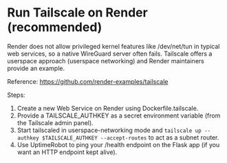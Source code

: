 # Run Tailscale on Render (recommended)


Render does not allow privileged kernel features like /dev/net/tun in typical web services, so a native WireGuard server often fails. Tailscale offers a userspace approach (userspace networking) and Render maintainers provide an example.


Reference: https://github.com/render-examples/tailscale


Steps:
1. Create a new Web Service on Render using Dockerfile.tailscale.
2. Provide a TAILSCALE_AUTHKEY as a secret environment variable (from the Tailscale admin panel).
3. Start tailscaled in userspace-networking mode and `tailscale up --authkey $TAILSCALE_AUTHKEY --accept-routes` to act as a subnet router.
4. Use UptimeRobot to ping your /health endpoint on the Flask app (if you want an HTTP endpoint kept alive).
